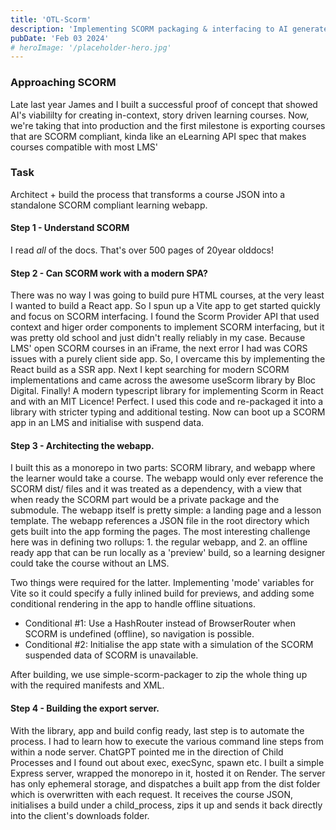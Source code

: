```yaml
---
title: 'OTL-Scorm'
description: 'Implementing SCORM packaging & interfacing to AI generated courses'
pubDate: 'Feb 03 2024'
# heroImage: '/placeholder-hero.jpg'
---
```


### Approaching SCORM

Late last year James and I built a successful proof of concept that showed AI's viabililty for creating in-context, story driven learning courses.
Now, we're taking that into production and the first milestone is exporting courses that are SCORM compliant, kinda like an eLearning API spec that makes courses compatible with most LMS'

### Task

Architect + build the process that transforms a course JSON into a standalone SCORM compliant learning webapp.

#### Step 1 - Understand SCORM

I read *all* of the docs. That's over 500 pages of 20year olddocs! 

#### Step 2 - Can SCORM work with a modern SPA?

There was no way I was going to build pure HTML courses, at the very least I wanted to build a React app. So I spun up a Vite app to get started quickly and focus on SCORM interfacing. I found the Scorm Provider API that used context and higer order components to implement SCORM interfacing, but it was pretty old school and just didn't really reliably in my case. Because LMS' open SCORM courses in an iFrame, the next error I had was CORS issues with a purely client side app. So, I overcame this by implementing the React build as a SSR app. Next I kept searching for modern SCORM implementations and came across the awesome useScorm library by Bloc Digital. Finally! A modern typescript library for implementing Scorm in React and with an MIT Licence! Perfect. I used this code and re-packaged it into a library with stricter typing and additional testing. Now can boot up a SCORM app in an LMS and initialise with suspend data.

#### Step 3 - Architecting the webapp.

I built this as a monorepo in two parts: SCORM library, and webapp where the learner would take a course. The webapp would only ever reference the SCORM dist/ files and it was treated as a dependency, with a view that when ready the SCORM part would be a private package and the submodule. The webapp itself is pretty simple: a landing page and a lesson template. The webapp references a JSON file in the root directory which gets built into the app forming the pages. The most interesting challenge here was in defining two rollups: 1. the regular webapp, and 2. an offline ready app that can be run locally as a 'preview' build, so a learning designer could take the course without an LMS. 

Two things were required for the latter. Implementing 'mode' variables for Vite so it could specify a fully inlined build for previews, and adding some conditional rendering in the app to handle offline situations. 
- Conditional #1: Use a HashRouter instead of BrowserRouter when SCORM is undefined (offline), so navigation is possible.
- Conditional #2: Initialise the app state with a simulation of the SCORM suspended data of SCORM is unavailable.

After building, we use simple-scorm-packager to zip the whole thing up with the required manifests and XML.

#### Step 4 - Building the export server.

With the library, app and build config ready, last step is to automate the process. I had to learn how to execute the various command line steps from within a node server. ChatGPT pointed me in the direction of Child Processes and I found out about exec, execSync, spawn etc. I built a simple Express server, wrapped the monorepo in it, hosted it on Render. The server has only ephemeral storage, and dispatches a built app from the dist folder which is overwritten with each request. It receives the course JSON, initialises a build under a child_process, zips it up and sends it back directly into the client's downloads folder.
